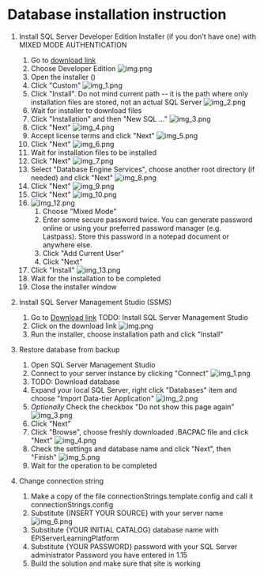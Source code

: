 
# Database installation instruction

1. Install SQL Server Developer Edition Installer (if you don't have one) with MIXED MODE AUTHENTICATION
    1. Go to [download link](https://www.microsoft.com/ru-ru/sql-server/sql-server-downloads)
    2. Choose Developer Edition
       ![img.png](./Images/SqlInstructions/img.png)
    2. Open the installer ()
    3. Click "Custom" ![img_1.png](./Images/SqlInstructions/img_1.png)
    4. Click "Install". Do not mind current path -- it is the path where only installation files are stored, not an actual SQL Server ![img_2.png](./Images/SqlInstructions/img_2.png)
    5. Wait for installer to download files
    6. Click "Installation" and then "New SQL ..." ![img_3.png](./Images/SqlInstructions/img_3.png)
    7. Click "Next" ![img_4.png](./Images/SqlInstructions/img_4.png)
    8. Accept license terms and click "Next"   ![img_5.png](./Images/SqlInstructions/img_5.png)
    9. Click "Next"   ![img_6.png](./Images/SqlInstructions/img_6.png)
    10. Wait for installation files to be installed
    11. Click "Next" ![img_7.png](./Images/SqlInstructions/img_7.png)
    12. Select "Database Engine Services", choose another root directory (if needed) and click "Next" ![img_8.png](./Images/SqlInstructions/img_8.png)
    13. Click "Next" ![img_9.png](./Images/SqlInstructions/img_9.png)
    14. Click "Next" ![img_10.png](./Images/SqlInstructions/img_10.png)
    15. ![img_12.png](./Images/SqlInstructions/img_12.png)
        1. Choose "Mixed Mode"
        2. Enter some secure password twice. You can generate password online or using your preferred password manager (e.g. Lastpass). Store this password in a notepad document or anywhere else.
        3. Click "Add Current User"
        4. Click "Next"
    16. Click "Install" ![img_13.png](./Images/SqlInstructions/img_13.png)
    17. Wait for the installation to be completed
    18. Close the installer window


2. Install SQL Server Management Studio (SSMS)
    1. Go to [Download link](https://docs.microsoft.com/ru-ru/sql/ssms/download-sql-server-management-studio-ssms?view=sql-server-ver15) TODO: Install SQL Server Management Studio
    2. Click on the download link ![img.png](./Images/SqlInstructions/img_14.png)
    3. Run the installer, choose installation path and click "Install"


3. Restore database from backup
    1. Open SQL Server Management Studio
    2. Connect to your server instance by clicking "Connect" ![img_1.png](./Images/SqlInstructions/img_15.png)
    3. TODO: Download database
    4. Expand your local SQL Server, right click "Databases" item and choose "Import Data-tier Application" ![img_2.png](./Images/SqlInstructions/img_16.png)
    5. _Optionally_ Check the checkbox "Do not show this page again" ![img_3.png](./Images/SqlInstructions/img_17.png)
    6. Click "Next"
    7. Click "Browse", choose freshly downloaded .BACPAC file and click "Next" ![img_4.png](./Images/SqlInstructions/img_18.png)
    8. Check the settings and database name and click "Next", then "Finish" ![img_5.png](./Images/SqlInstructions/img_19.png)
    9. Wait for the operation to be completed


4. Change connection string
    1. Make a copy of the file connectionStrings.template.config and call it connectionStrings.config
    2. Substitute {INSERT YOUR SOURCE} with your server name ![img_6.png](./Images/SqlInstructions/img_20.png)
    3. Substitute {YOUR INITIAL CATALOG} database name with EPiServerLearningPlatform
    4. Substitute {YOUR PASSWORD} password with your SQL Server administrator Password you have entered in 1.15
    5. Build the solution and make sure that site is working
   
